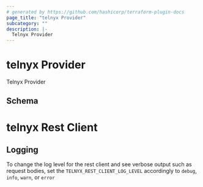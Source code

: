 ```yaml
---
# generated by https://github.com/hashicorp/terraform-plugin-docs
page_title: "telnyx Provider"
subcategory: ""
description: |-
  Telnyx Provider
---
```


# telnyx Provider

Telnyx Provider



<!-- schema generated by tfplugindocs -->
## Schema

# telnyx Rest Client

## Logging

To change the log level for the rest client and see verbose output such as request bodies, set the `TELNYX_REST_CLIENT_LOG_LEVEL` accordingly to `debug`, `info`, `warn`, or `error`